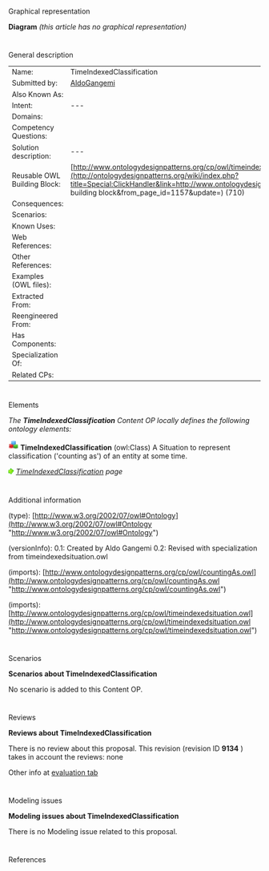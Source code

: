 # 

 Graphical representation



__Diagram__ 
_(this article has no graphical representation)_ 




# 

 General description




|  |  |
| --- | --- |
|  Name:  |  TimeIndexedClassification  |
|  Submitted by:  | [AldoGangemi](../User/AldoGangemi "User:AldoGangemi")  |
|  Also Known As:  |  |
|  Intent:  |  ---  |
|  Domains:  |  |
|  Competency Questions:  |  |
|  Solution description:  |  ---  |
|  Reusable OWL Building Block:  | [http://www.ontologydesignpatterns.org/cp/owl/timeindexedclassification.owl](http://ontologydesignpatterns.org/wiki/index.php?title=Special:ClickHandler&link=http://www.ontologydesignpatterns.org/cp/owl/timeindexedclassification.owl&message=OWL building block&from_page_id=1157&update=)  (710)  |
|  Consequences:  |  |
|  Scenarios:  |  |
|  Known Uses:  |  |
|  Web References:  |  |
|  Other References:  |  |
|  Examples (OWL files):  |  |
|  Extracted From:  |  |
|  Reengineered From:  |  |
|  Has Components:  |  |
|  Specialization Of:  |  |
|  Related CPs:  |  |



  





# 

 Elements



_The
 __TimeIndexedClassification__ 
 Content OP locally defines the following ontology elements:_ 





[![Class](images/thumb/2/27/Class.gif/20px-Class.gif)](../Image/Class.gif "Class")
__TimeIndexedClassification__ 
 (owl:Class) A Situation to represent classification ('counting as') of an entity at some time.
 
[![](images/thumb/8/87/ArrowRight.gif/11px-ArrowRight.gif)](../Image/ArrowRight.gif "ArrowRight.gif")
_[TimeIndexedClassification](../Submissions/TimeIndexedClassification/TimeIndexedClassification "Submissions:TimeIndexedClassification/TimeIndexedClassification") 
 page_ 


# 

 Additional information



 (type):
 [http://www.w3.org/2002/07/owl#Ontology](http://www.w3.org/2002/07/owl#Ontology "http://www.w3.org/2002/07/owl#Ontology") 




 (versionInfo): 0.1: Created by Aldo Gangemi
0.2: Revised with specialization from timeindexedsituation.owl
 



 (imports):
 [http://www.ontologydesignpatterns.org/cp/owl/countingAs.owl](http://www.ontologydesignpatterns.org/cp/owl/countingAs.owl "http://www.ontologydesignpatterns.org/cp/owl/countingAs.owl") 




 (imports):
 [http://www.ontologydesignpatterns.org/cp/owl/timeindexedsituation.owl](http://www.ontologydesignpatterns.org/cp/owl/timeindexedsituation.owl "http://www.ontologydesignpatterns.org/cp/owl/timeindexedsituation.owl") 




# 

 Scenarios




__Scenarios about TimeIndexedClassification__ 


 No scenario is added to this Content OP.
 




# 

 Reviews




__Reviews about TimeIndexedClassification__ 


 There is no review about this proposal.
This revision (revision ID
 __9134__ 
 ) takes in account the reviews: none
 



 Other info at
 [evaluation tab](http://ontologydesignpatterns.org/wiki/index.php?title=Submissions:TimeIndexedClassification&action=evaluation "http://ontologydesignpatterns.org/wiki/index.php?title=Submissions:TimeIndexedClassification&action=evaluation") 





  





# 

 Modeling issues




__Modeling issues about TimeIndexedClassification__ 


 There is no Modeling issue related to this proposal.
 




  





# 

 References